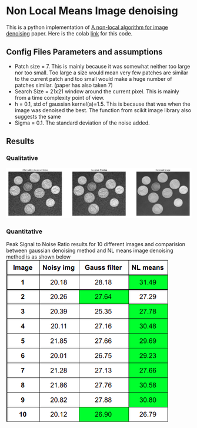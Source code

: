 # Non Local Means Image denoising
This is a python implementation of [A non-local algorithm for image denoising](https://ieeexplore.ieee.org/document/1467423) paper. Here is the colab [link](https://colab.research.google.com/drive/1QzhJ-eEW7qEJZFB0JRscGWfyBIwmv-V6?usp=sharing) for this code.

## Config Files Parameters and assumptions
* Patch size = 7. This is mainly because it was somewhat neither too large nor too small. Too large a size would mean very few patches are similar to the current patch and too small would make a huge number of patches similar. (paper has also taken 7)
* Search Size = 21x21 window around the current pixel. This is mainly from a time complexity point of view. 
* h = 0.1, std of gaussian kernel(a)=1.5. This is because that was when the image was denoised the best. The function from scikit image library also suggests the same 
* Sigma = 0.1. The standard deviation of the noise added. 


## Results
### Qualitative

![GaussEg1](results/GaussExample.png)

### Quantitative
Peak Signal to Noise Ratio results for 10 different images and comparision between gaussian denoising method and NL means image denoising method is as shown below
![Comparision](results/CompareTable.png)


